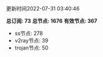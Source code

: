 更新时间2022-07-31 03:40:46

**总订阅: 73**
**总节点: 1676**
**有效节点: 367**
- ss节点: 278
- v2ray节点: 39
- trojan节点: 50
